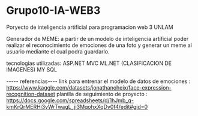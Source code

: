 # Grupo10-IA-WEB3
Poryecto de inteligencia artificial para programacion web 3 UNLAM


Generador de MEME:
a partir de un modelo de inteligencia artificial poder realizar el reconocimiento de emociones de una foto 
y generar un meme al usuario mediante el cual podra guardarlo.

tecnologias utilizadas:
ASP.NET MVC
ML.NET (CLASIFICACION DE IMAGENES)
MY SQL

----- referencias----
link para entrenar el modelo de datos de emociones : https://www.kaggle.com/datasets/jonathanoheix/face-expression-recognition-dataset
planilla de seguimiento de proyecto : https://docs.google.com/spreadsheets/d/1hJmb_q-kmKrQrMERHi3yWrTwagL_ji3MqohxXqDv0f4/edit#gid=0

